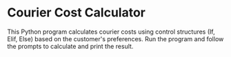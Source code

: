# Courier Cost Calculator
This Python program calculates courier costs using control structures (If, Elif, Else) based on the customer's preferences. Run the program and follow the prompts to calculate and print the result.
